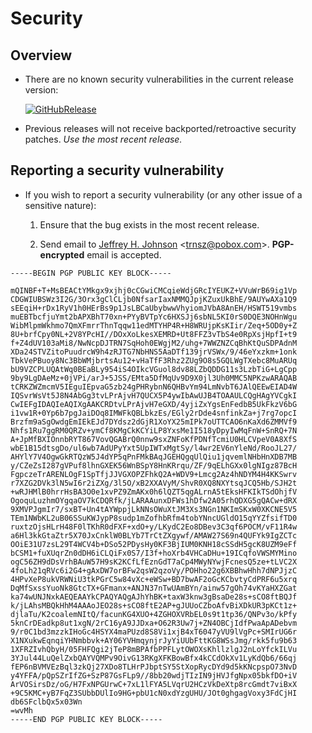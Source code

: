 # Security

## Overview

- There are no known security vulnerabilities in the current release version:

  [![GitHubRelease](https://img.shields.io/github/release/johnsonjh/duma.svg)](https://github.com/johnsonjh/duma/releases/)

- Previous releases will not receive backported/retroactive security patches. _Use the most recent release._

## Reporting a security vulnerability

- If you wish to report a security vulnerability (or any other issue of a sensitive nature):

  1. Ensure that the bug exists in the most recent release.

  2. Send email to [Jeffrey H. Johnson](mailto:trnsz@pobox.com) <[trnsz@pobox.com](mailto:trnsz@pobox.com)>. **PGP-encrypted** email is accepted.

```text
-----BEGIN PGP PUBLIC KEY BLOCK-----

mQINBF+T+MsBEACtYMkgx9xjhj0cCGwiCMCqieWdjGRcIYEUKZ+VVuWrB69ig1Vp
CDGWIUBSWz3I2G/3Orx3gClCLjb0NfsarIaxNMMQJpjKZuxUkBhE/9AUYwAXa1Q9
sEEqiH+rDx1RyV1h0HErBs9p1JsLBCaUbybwwVhyiomJVbA8AnEH/HSWT519vmbs
muEBTbcfjuYmt2bAPXBhT70xn+PYyBVTpYc6HXSJj6sbNL5KI0rS0DQE3NOHnWgu
WibMlpmWkhmo7QmXFmrrThnTqqw11edMTYHP4R+H8WRUjpKsKIir/Zeq+5OD0y+Z
8U+brfCpy0NL+2V8YPcHI//DOxXoLkesXEMRD+Ut8FFZ3vTbS4e0RpXsjHpfI+t9
f+Z4dUV103aMi8/NwNcpDJTRN7SqHoh0EWgjM2/uhg+7WWZNZCqBhKtQuSDPAdnM
XDa24STVZitoPuudrcW9h4zRJTG7NbHNS5AaDTf139jrVSWx/9/46eYxzkm+1onk
TbkVePBuoy8Nc3BbWMjbrtsAu12+vHaTfF3Rhz2ZUg9O8s5GQLWgTXebc8MuARUq
bU9VZCPLUQAtWq0BEaBLy954iS4OIkcVGuol8dv88LZbQDDG11s3LzbTiG+LgCpp
9by9LgDAeMz+0jVPi/arJ+5JSS/EMta5DfMqUv9D9X0jl3Uh0MMC5NPKzwARAQAB
tCRKZWZmcmV5IEguIEpvaG5zb24gPHRybnN6QHBvYm94LmNvbT6JAlQEEwEIAD4W
IQSvrWsVt5J8N4AbGg3tvLPrAjvH7QUCX5P4ywIbAwUJB4TOAAULCQgHAgYVCgkI
CwIEFgIDAQIeAQIXgAAKCRDtvLPrAjvH7eGXD/4yjiZxYgsEnFedbB5UkFkzV6bG
i1vw1R+0Yp6b7pgJaiDOq8IMWFkQBLbkzEs/EGly2rDde4snfinkZa+j7rg7opcI
Brzfm9aSgOwdgEmIEkEJd7DYdsz2dGjR1XoYX25mIPk7oUTTCAO6nKaXd6ZMMVf9
Nhfs1Ru7ggRM0QRZv+ymCf8KMgCkKCYiLP8YxsMe1I518yDpyIwMqFnW+SnRQ+7N
A+JpMfBXIOnnbRYT867VovQGABrQ0nnw9sxZNFoKfPDNfTcmiU0HLCVpeV0A8XfS
wbE1B15dtsgDo/ul6wb7AdUPyYxt5UpIWTxMgtSy/l4wr2EV6nYleNd/RooJL27/
AHYlY7V4OgwGkRTQzW5J4dYP5qPnFMkBAqJGEHQgqUlQiu1jqvemlNHbHnXDB7MB
y/CZeZsI287gVPuf8lhnGXEK56WnBSpY8HnKRrqu/ZF/9qELhGXx0lgNIgz87BcH
FgpczeTrARENLOgF1SpTfjJJVGXOPZFhkQ2A+WDV9+Lmcg2Az4hNDYM4H4KKSwrv
r7XZG2DVk3lN5wI6r2iZXg/3l5O/xB2XXAVyM/ShvR0XQ8NXYtsqJCQ5Hb/SJH2t
+wRJHMlB0hrrHsBA3O0e1xvPZ9ZmAKx0h6lQZT5qgALrnA5tEksHFKIkTSdOhjfV
OgoquLuzhmOYgqaOV7kCDQRfk/jLARAAunxDFWs1hDfw2A05rhQDXG5gQACw+dRX
9XMVPJgmIr7/sxBT+Un4tAYWppjLkNNsOWuXtJM3Xs3NGn1NKImSKxW0XKCNE5V5
TEm1NWbKL2uB06SSuKWJypP8sudp1mZofhbRfm4tobYNncUGldO15qYYZfsifTD0
ruxtzOjsHLrH48F0lTKhR0dFXF+xdO+y/LKydC2Eo8DBev3C3qf6POCM/vF11R4w
a6Hl3kkGtaZtr5X70JxCnklW0BLYb7TrCtZXgywf/AMAW27S69n4QUFYk9IgZCTc
OOiE31U7zsL29T4WCV4b+DSo52PDysHy0KF3BjIUM0KNH18cSSdH5gcK8UZM9eFf
bCSM1+fuXUqrZn0dDH6iCLQiFx0S7/I3f+hoXrb4VHCaDHu+19ICqfoVWSMYMino
ogC56ZH9dDsVrhBAuW57H9sK2KCfLfEznGdT7aCp4MWyNYwjFcnesQ5ze+tLVC2X
4foLh21qRVc6i2G4+gAxDW7orBFw2qsW2qzoVy/POHho22g6XBBhwHhh7dNPJjzC
4HPvXeP8ukVRWNiU3tkPGrC5w84vXc+eWSw+BD7bwAF2oGcKCbvtyCdPRF6u5xrq
DqMfSxssYuoNk8GtcTX+GFmanx+ANJN37nTwUAmBYn/ainw57gOh74vKYaHXZGat
ka74wUNJNxkAEQEAAYkCPAQYAQgAJhYhBK+taxW3knw3gBsaDe28s+sCO8ftBQJf
k/jLAhsMBQkHhM4AAAoJEO28s+sCO8ftE2AP+gJUUoCZboAfvBiXDkUR3pKCt1z+
djlaTu/K2coalemNItQ/facunKG4XUO+4ZGHOXVRbEL0s9t1tp36/QNPv3o/kPfy
5knCrDEadkp8ut1xgN/2rC16yA9JJDxa+O62R3Uw7j+ZN4OBCjIdfPwaApADebvm
9/r0C1bd3mzzkIHoGc4HSYX4maPUzd8S8Vi1xjB4xT6047yVU9lVgPc+SMIrUG6r
X1NXukwEqnqiYHNmbbvk+AY06YVHmqynjrJyYiUUbFttKG8WSsJmg/rkk5fu9b63
1XFRZIvhQbyH/05FHFQgi2jTeP8mBPAfbPPFLytOWOXsKhllzlgJ2nLoYfckILVu
3YJul44LuQelZxbQAYVQMPv9OivG13RKgXFKBowBfx4kCCdOkXv1LyKdQb6/66qj
fEP6nBVMVEzBql3zkQj27XDo8TLHrPJbptSY5StXopRycDYd9d5kKNcpspO73NvD
y4YFFA/pQpSZrIfZG+SzP87GsFLp9//8bb20wdjTIzIN9jHVJfgNpx05bkfDO+iV
ArVOSirsDz/oG/H7FxNPGUrwC+7xL1lFYA5LVqrU2HCzVkDeXtp8rcGmdt7viBxX
+9C5KMC+yB7FqZ3SUbbDUlIo9HG+pbU1cN0xdYzgUHU/JOt0ghgagVoxy3FdCjHI
db6SFclbQx5x03Wn
=wvMh
-----END PGP PUBLIC KEY BLOCK-----
```
